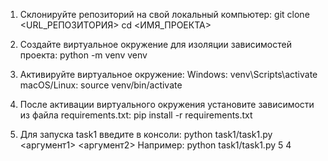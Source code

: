 1. Склонируйте репозиторий на свой локальный компьютер:
git clone <URL_РЕПОЗИТОРИЯ>
cd <ИМЯ_ПРОЕКТА>

2. Создайте виртуальное окружение для изоляции зависимостей проекта:
python -m venv venv

3. Активируйте виртуальное окружение:
Windows:
venv\Scripts\activate
macOS/Linux:
source venv/bin/activate

4. После активации виртуального окружения установите зависимости из файла requirements.txt:
pip install -r requirements.txt

5. Для запуска task1 введите в консоли:
python task1/task1.py <аргумент1> <аргумент2>
Например:
python task1/task1.py 5 4
